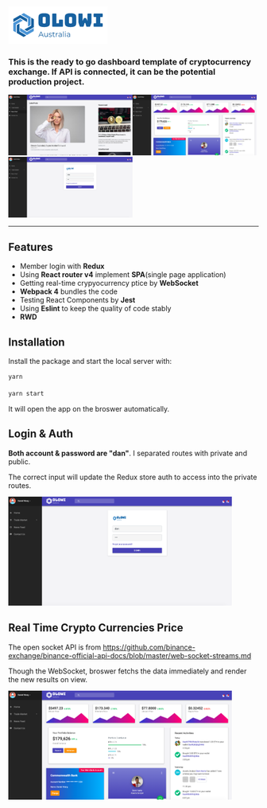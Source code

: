 <img src="https://github.com/Daniel54088/crypto_currency_dashboard/blob/master/src/assets/logo_blue.png" />
<h3>This is the ready to go dashboard template of cryptocurrency exchange. If API is connected, it can be the potential production project.</h3>

<img src="https://github.com/Daniel54088/crypto_currency_dashboard/blob/master/src/assets/screen_shot.png" width="250"/><img src="https://github.com/Daniel54088/crypto_currency_dashboard/blob/master/src/assets/screen_shot2.png" width="250"/><img src="https://github.com/Daniel54088/crypto_currency_dashboard/blob/master/src/assets/screen_shot3.png" width="250"/>

----

<h2>Features</h2>

  - Member login with **Redux**
  - Using **React router v4** implement **SPA**(single page application)
  - Getting real-time crypyocurrency ptice by **WebSocket**
  - **Webpack 4** bundles the code
  - Testing React Components by **Jest**
  - Using **Eslint** to keep the quality of code stably
  - **RWD** 


<h2>Installation</h2>

  Install the package and start the local server with:
  
  ```javascript
  yarn
  
  yarn start
  ```
  It will open the app on the broswer automatically.
  
  
 <h2>Login & Auth</h2>
  
 **Both account & password are "dan"**. I separated routes with private and public.
 
 The correct input will update the Redux store auth to access into the private routes.
 
 <img src="https://github.com/Daniel54088/crypto_currency_dashboard/blob/master/src/assets/screen_shot3.png" width="450"/>
 
  
 <h2>Real Time Crypto Currencies Price</h2> 
 
 The open socket API is from https://github.com/binance-exchange/binance-official-api-docs/blob/master/web-socket-streams.md
 
 Though the WebSocket, broswer fetchs the data immediately and render the new results on view.
 
 <img src="https://github.com/Daniel54088/crypto_currency_dashboard/blob/master/src/assets/screen_shot2.png" width="450"/>
 
 
